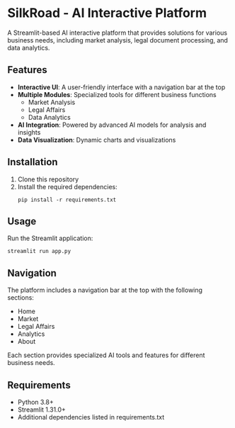 # SilkRoad - AI Interactive Platform

A Streamlit-based AI interactive platform that provides solutions for various business needs, including market analysis, legal document processing, and data analytics.

## Features

- **Interactive UI**: A user-friendly interface with a navigation bar at the top
- **Multiple Modules**: Specialized tools for different business functions
  - Market Analysis
  - Legal Affairs
  - Data Analytics
- **AI Integration**: Powered by advanced AI models for analysis and insights
- **Data Visualization**: Dynamic charts and visualizations

## Installation

1. Clone this repository
2. Install the required dependencies:
   ```
   pip install -r requirements.txt
   ```

## Usage

Run the Streamlit application:
```
streamlit run app.py
```

## Navigation

The platform includes a navigation bar at the top with the following sections:
- Home
- Market
- Legal Affairs
- Analytics
- About

Each section provides specialized AI tools and features for different business needs.

## Requirements

- Python 3.8+
- Streamlit 1.31.0+
- Additional dependencies listed in requirements.txt
